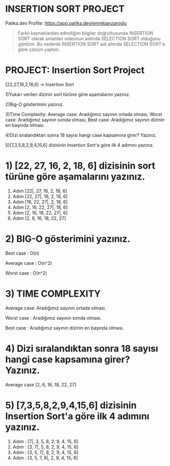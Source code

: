 # **INSERTION SORT PROJECT**
Patika.dev Profile: https://app.patika.dev/emrebanzaroglu

> Farklı kaynaklardan edindiğim bilgiler doğrultusunda INSERTION SORT olarak anlatılan videonun aslında SELECTION SORT olduğunu gördüm. Bu nedenle INSERTION SORT adı altında SELECTION SORT’a göre çözüm yaptım.

# **PROJECT: Insertion Sort Project** 
[22,27,16,2,18,6] -> Insertion Sort

1)Yukarı verilen dizinin sort türüne göre aşamalarını yazınız.

2)Big-O gösterimini yazınız.

3)Time Complexity: Average case: Aradığımız sayının ortada olması, Worst case: Aradığımız sayının sonda olması, Best case: Aradığımız sayının dizinin en başında olması.

4)Dizi sıralandıktan sonra 18 sayısı hangi case kapsamına girer? Yazınız.

5)[7,3,5,8,2,9,4,15,6] dizisinin Insertion Sort'a göre ilk 4 adımını yazınız.


# **1) [22, 27, 16, 2, 18, 6] dizisinin sort türüne göre aşamalarını yazınız.**

1. Adım [22|, 27, 16, 2, 18, 6] 
2. Adım [22, 27|, 16, 2, 18, 6]
3. Adım [16, 22, 27|, 2, 18, 6] 
4. Adım [2, 16, 22, 27|, 18, 6] 
5. Adım [2, 16, 18, 22, 27|, 6] 
6. Adım [2, 6, 16, 18, 22, 27]


# **2) BIG-O gösterimini yazınız.**


Best case    : O(n) 

Average case : O(n^2) 

Worst case   : O(n^2) 

# **3) TIME COMPLEXITY**

Average case: Aradığımız sayının ortada olması.

Worst case  : Aradığımız sayının sonda olması.

Best case   : Aradığımız sayının dizinin en başında olması.

# **4) Dizi sıralandıktan sonra 18 sayısı hangi case kapsamına girer? Yazınız.**

Average case [2, 6, 16, 18, 22, 27]

# **5) [7,3,5,8,2,9,4,15,6] dizisinin Insertion Sort'a göre ilk 4 adımını yazınız.**

1. Adım : [7|, 3, 5, 8, 2, 9, 4, 15, 6]
2. Adım : [3, 7|, 5, 8, 2, 9, 4, 15, 6]
3. Adım : [3, 5, 7|, 8, 2, 9, 4, 15, 6]
4. Adım : [3, 5, 7, 8|, 2, 9, 4, 15, 6]

